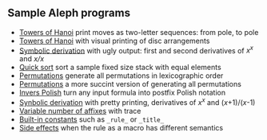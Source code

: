 ## Sample Aleph programs

* [Towers of Hanoi](ex1.ale) print moves as two-letter sequences: from pole, to pole
* [Towers of Hanoi](ex2.ale) with visual printing of disc arrangements
* [Symbolic derivation](ex3.ale) with ugly output: first and second derivatives of <i>x<sup>x</sup></i> and <i>x/x</i>
* [Quick sort](ex4.ale) sort a sample fixed size stack with equal elements
* [Permutations](ex5.ale) generate all permutations in lexicographic order
* [Permutations](ex6.ale) a more succint version of generating all permutations
* [Invers Polish](ex7.ale) turn any input formula into postfix Polish notation
* [Synbolic derivation](ex8.ale) with pretty printing, derivatives of <i>x<sup>x</sup></i> and (<i>x</i>+1)/(<i>x</i>-1)
* [Variable number of affixes](ex9.ale) with trace
* [Built-in constants](ex10.ale) such as `_rule_` or `_title_`
* [Side effects](ex11.ale) when the rule as a macro has different semantics
